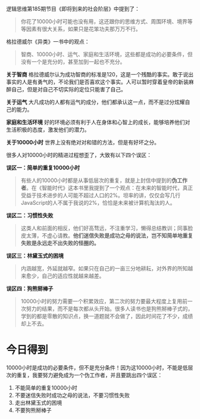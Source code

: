 逻辑思维第185期节目《即将到来的社会阶层》中提到了：
> 你花了10000小时可能也没有用，这还跟你的思维方式、周围环境、境界等等因素有很大关系，如果只是花笨功夫那万万不行。

格拉德威尔《异类》一书中的观点：
> 智商、10000小时、运气、家庭和生活环境，这些都是成功的必要条件，但没有一个是充分的，甚至加到一起也不充分。

**关于智商**
格拉德威尔认为成功智商的标准是120，这是一个残酷的事实。敢于说出事实的人是有勇气的，不论我们是否喜欢这个事实。人可以暂时穿着皇帝的新装麻醉自己，但是对自己不切实际的定位只能害了自己。

**关于运气**
大凡成功的人都有运气的成分，他们都承认这一点，而不是过分炫耀自己的能力。

**家庭和生活环境**
好的环境必须有利于人在身体和心智上的成长，能够培养他们对生活积极的态度，激发他们的潜力。

**关于10000小时**
世界上没有绝对对和错的方法，但是有好坏之分。

很多人对10000小时的精进过程想歪了，大致有以下四个误区：

**误区一：简单的重复10000小时**
> 有些人的10000小时都是从事低层次的重复，就是上封信中提到的**伪工作者**。在《智能时代》这本书里我提到了一个观点：在未来的智能时代，真正受益于技术进步的人可能不超过人口的2%。坦率的讲，仅仅会写几行JavaScript的人不属于我说的2%，恰恰是未来被计算机淘汰的人。

**误区二：习惯性失败**
> 这类人和前面的相反，他们好高骛远，不注重学习，懒得总结教训；同事脸皮太薄，不虚心请教。**他们迷信失败是成功之母的说法，岂不知简单地重复失败是永远走不出失败的怪圈的。**

**误区三：林黛玉式的困境**
> 内涵越宽，外延就越窄。如果只在自己的一亩三分地耕耘，对外界的所知越来愈少，自己的适应性就越来越差。

**误区四：狗熊掰棒子**
> 10000小时的努力需要一个积累效应，第二次的努力要最大程度上复用前一次努力的结果，而不是每次都从头开始。很多人读书也是狗熊掰棒子式的，学到的都是零散的知识点，换一道题就不会做了，因此时间花了不少，成绩却上不去。


# 今日得到

10000小时是成功的必要条件，但不是充分条件！因为这10000小时，不能是低层次的重复，我要努力避免成为一个伪工作者，并且要跳出四个误区：
1. 不能简单的重复10000小时
2. 不要迷信失败时成功之母的说法，不要习惯性失败
3. 走出林黛玉式的困境
4. 不要狗熊掰棒子

